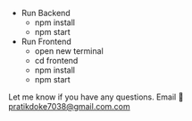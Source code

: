 
- Run Backend
  - npm install
  - npm start
- Run Frontend
  - open new terminal
  - cd frontend
  - npm install
  - npm start

Let me know if you have any questions. Email 📧pratikdoke7038@gmail.com.com

